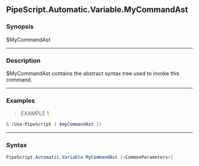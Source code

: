 PipeScript.Automatic.Variable.MyCommandAst
------------------------------------------




### Synopsis
$MyCommandAst



---


### Description

$MyCommandAst contains the abstract syntax tree used to invoke this command.



---


### Examples
> EXAMPLE 1

```PowerShell
& (Use-PipeScript { $myCommandAst })
```


---


### Syntax
```PowerShell
PipeScript.Automatic.Variable.MyCommandAst [<CommonParameters>]
```
